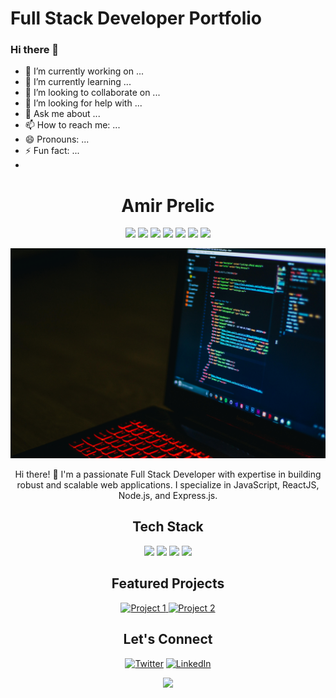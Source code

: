 # Full Stack Developer Portfolio

### Hi there 👋

- 🔭 I’m currently working on ... 
- 🌱 I’m currently learning ... 
- 👯 I’m looking to collaborate on ...
- 🤔 I’m looking for help with ...
- 💬 Ask me about ...
- 📫 How to reach me: ...
- 😄 Pronouns: ...
- ⚡ Fun fact: ...
- 
<!-- Your Name -->
<h1 align="center">Amir Prelic</h1>

<!-- Badges -->
<p align="center">
  <img src="https://img.shields.io/badge/Full%20Stack%20Developer-Intermediate-blue">
  <img src="https://img.shields.io/badge/HTML5-Intermediate-blue">
  <img src="https://img.shields.io/badge/CSS-Intermediate-blue">
  <img src="https://img.shields.io/badge/JavaScript-Intermediate-blue">
  <img src="https://img.shields.io/badge/ReactJS-Intermediate-blue">
  <img src="https://img.shields.io/badge/Node.js-Intermediate-blue">
  <img src="https://img.shields.io/badge/Express.js-Intermediate-blue">
  <!-- Add more badges as per your skills -->
</p>

<!-- Introduction -->
<p align="center">
  <img src="/media/backgroundimage.jpg">
</p>

<p align="center">
  Hi there! 👋 I'm a passionate Full Stack Developer with expertise in building robust and scalable web applications. I specialize in JavaScript, ReactJS, Node.js, and Express.js.
</p>

<!-- Tech Stack -->
<h2 align="center">Tech Stack</h2>

<p align="center">
  <img src="https://img.shields.io/badge/JavaScript-F7DF1E?style=for-the-badge&logo=javascript&logoColor=black">
  <img src="https://img.shields.io/badge/React-61DAFB?style=for-the-badge&logo=react&logoColor=black">
  <img src="https://img.shields.io/badge/Node.js-339933?style=for-the-badge&logo=node.js&logoColor=white">
  <img src="https://img.shields.io/badge/Express.js-000000?style=for-the-badge&logo=express&logoColor=white">
  <!-- Add more badges for your tech stack -->
</p>

<!-- Projects -->
<h2 align="center">Featured Projects</h2>

<p align="center">
  <!-- Add images or gifs of your projects with links to the repositories or live demos -->
  <a href="/media/Coffee_coders_house.jpg">
    <img src="project_1_image.jpg" width="300" alt="Project 1">
  </a>
  <a href="link_to_project_2">
    <img src="project_2_image.jpg" width="300" alt="Project 2">
  </a>
</p>

<!-- Contact Me -->
<h2 align="center">Let's Connect</h2>

<p align="center">
  <!-- Add social media icons with links -->
  <a href="your_link"><img src="path_to_icon" alt="Twitter"></a>
  <a href="your_link"><img src="path_to_icon" alt="LinkedIn"></a>
  <!-- Add more social media icons as needed -->
</p>

<!-- Footer -->
<p align="center">
  <img src="https://visitor-badge.laobi.icu/badge?page_id=your_username.your_repository_name">
</p>